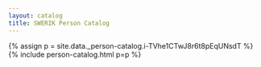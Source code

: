 ```yaml
---
layout: catalog
title: SWERIK Person Catalog
---
```

{% assign p = site.data._person-catalog.i-TVhe1CTwJ8r6t8pEqUNsdT %}
{% include person-catalog.html p=p %}

